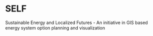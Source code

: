 # SELF
Sustainable Energy and Localized Futures - An initiative in GIS based energy system option planning and visualization
